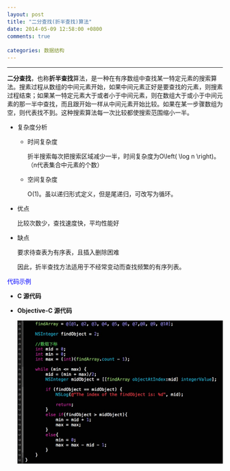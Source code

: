 ```yaml
---
layout: post
title: "二分查找(折半查找)算法"
date: 2014-05-09 12:58:00 +0800
comments: true

categories: 数据结构 
---
```

*****
**二分查找**，也称**折半查找**算法，是一种在有序数组中查找某一特定元素的搜索算法。搜素过程从数组的中间元素开始，如果中间元素正好是要查找的元素，则搜素过程结束；如果某一特定元素大于或者小于中间元素，则在数组大于或小于中间元素的那一半中查找，而且跟开始一样从中间元素开始比较。如果在某一步骤数组为空，则代表找不到。这种搜索算法每一次比较都使搜索范围缩小一半。<!--more-->

* 复杂度分析 <br>
   * 时间复杂度<br>
    
     折半搜索每次把搜索区域减少一半，时间复杂度为O\left( \log n  \right)。（n代表集合中元素的个数）

  * 空间复杂度<br>
  
    O(1)。虽以递归形式定义，但是尾递归，可改写为循环。<br>
    
 * 优点<br>
  
   比较次数少，查找速度快，平均性能好
 
 * 缺点<br />
 
   要求待查表为有序表，且插入删除困难
   
   因此，折半查找方法适用于不经常变动而查找频繁的有序列表。<br >
  
  <p style="color:blue">代码示例<p><b/>

* C 源代码   <br>


* Objective-C 源代码<br >

  
   ![替代文本](../images/BinarySearch_oc.png "可选标题")